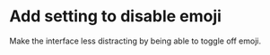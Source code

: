 # Add setting to disable emoji

Make the interface less distracting by being able to toggle off emoji.
